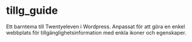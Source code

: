 # tillg_guide
Ett barntema till Twentyeleven i Wordpress. Anpassat för att göra en enkel webbplats för tillgänglighetsinformation med enkla ikoner och egenskaper. 

